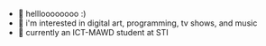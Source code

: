 - 👋 hellloooooooo :)
- 👀 i'm interested in digital art, programming, tv shows, and music
- 🌱 currently an ICT-MAWD student at STI 

<!---
baruskaa/baruskaa is a ✨ special ✨ repository because its `README.md` (this file) appears on your GitHub profile.
You can click the Preview link to take a look at your changes.
--->
